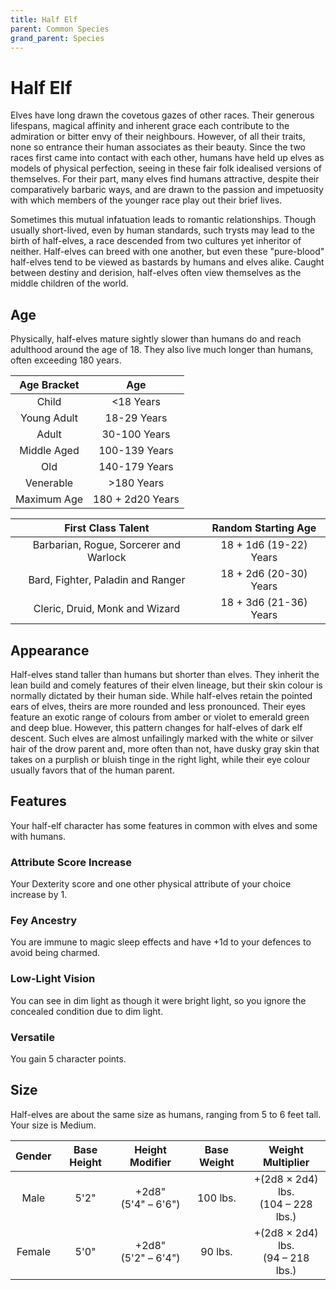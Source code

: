 ```yaml
---
title: Half Elf
parent: Common Species
grand_parent: Species
---
```


# Half Elf
Elves have long drawn the covetous gazes of other races. Their generous lifespans, magical affinity and inherent grace each contribute to the admiration or bitter envy of their neighbours. However, of all their traits, none so entrance their human associates as their beauty. Since the two races first came into contact with each other, humans have held up elves as models of physical perfection, seeing in these fair folk idealised versions of themselves. For their part, many elves find humans attractive, despite their comparatively barbaric ways, and are drawn to the passion and impetuosity with which members of the younger race play out their brief lives.

Sometimes this mutual infatuation leads to romantic relationships. Though usually short-lived, even by human standards, such trysts may lead to the birth of half-elves, a race descended from two cultures yet inheritor of neither. Half-elves can breed with one another, but even these "pure-blood" half-elves tend to be viewed as bastards by humans and elves alike. Caught between destiny and derision, half-elves often view themselves as the middle children of the world.

## Age
Physically, half-elves mature sightly slower than humans do and reach adulthood around the age of 18. They also live much longer than humans, often exceeding 180 years.

| Age Bracket | Age |
|:-----------:|:---:|
| Child       | <18 Years        |
| Young Adult | 18-29 Years      |
| Adult       | 30-100 Years     |
| Middle Aged | 100-139 Years    |
| Old         | 140-179 Years    |
| Venerable   | >180 Years       |
| Maximum Age | 180 + 2d20 Years |

| First Class Talent | Random Starting Age |
|:------------------:|:-------------------:|
| Barbarian, Rogue, Sorcerer and Warlock | 18 + 1d6 (19-22) Years |
| Bard, Fighter, Paladin and Ranger      | 18 + 2d6 (20-30) Years |
| Cleric, Druid, Monk and Wizard         | 18 + 3d6 (21-36) Years |

## Appearance
Half-elves stand taller than humans but shorter than elves. They inherit the lean build and comely features of their elven lineage, but their skin colour is normally dictated by their human side. While half-elves retain the pointed ears of elves, theirs are more rounded and less pronounced. Their eyes feature an exotic range of colours from amber or violet to emerald green and deep blue. However, this pattern changes for half-elves of dark elf descent. Such elves are almost unfailingly marked with the white or silver hair of the drow parent and, more often than not, have dusky gray skin that takes on a purplish or bluish tinge in the right light, while their eye colour usually favors that of the human parent.

## Features
Your half-elf character has some features in common with elves and some with humans.

### Attribute Score Increase
Your Dexterity score and one other physical attribute of your choice increase by 1.

### Fey Ancestry
You are immune to magic sleep effects and have +1d to your defences to avoid being charmed.

### Low-Light Vision
You can see in dim light as though it were bright light, so you ignore the concealed condition due to dim light.

### Versatile
You gain 5 character points.

## Size
Half-elves are about the same size as humans, ranging from 5 to 6 feet tall. Your size is Medium.

| Gender | Base Height | Height Modifier | Base Weight | Weight Multiplier |
|:------:|:-----------:|:---------------:|:-----------:|:-----------------:|
| Male   | 5'2"  | +2d8"<br>(5'4" – 6'6") | 100 lbs. | +(2d8 × 2d4) lbs.<br>(104 – 228 lbs.) |
| Female | 5'0"  | +2d8"<br>(5'2" – 6'4") | 90 lbs.  | +(2d8 × 2d4) lbs.<br>(94 – 218 lbs.)  |
